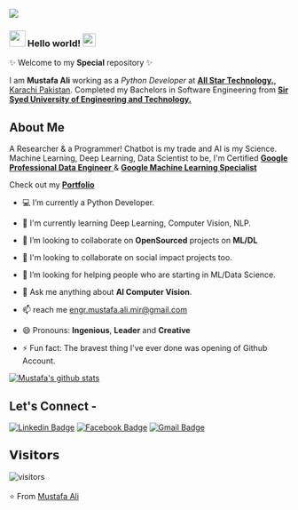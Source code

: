 ![](https://github.com/mustafaali96/mustafaali96/blob/master/Assests/cover_intro.gif) 

### <img src="https://github.com/mustafaali96/mustafaali96/blob/master/Assests/Hi.gif" width="29px"> Hello world!&nbsp;<img src="https://github.com/mustafaali96/mustafaali96/blob/master/Assests/Earth.gif" width="24px"> 
✨ Welcome to my **Special** repository ✨

I am **Mustafa Ali** working as a *Python Developer* at <a href="https://allstartech.net//"  target="_blank"> <b>All Star Technology.</b>, Karachi Pakistan</a>. Completed my Bachelors in Software Engineering from <a href="https://ssuet.edu.pk/"  target="_blank"> <b>Sir Syed University of Engineering and Technology.</b></a>

## About Me

A Researcher & a Programmer! Chatbot is my trade and AI is my Science. Machine Learning, Deep Learning, Data Scientist to be, I'm Certified <a href="https://coursera.org/share/0d4259deb26d81da2eabd153f890c6a5"  target="_blank"> <b>Google Professional Data Engineer</b> </a> & <a href="https://www.coursera.org/account/accomplishments/specialization/M7JNK4GNSYDT?utm_source=link&utm_medium=certificate&utm_content=cert_image&utm_campaign=pdf_header_button&utm_product=s12n"  target="_blank"> <b>Google Machine Learning Specialist</b> </a>

Check out my <a href="https://mustafa-ali-mir.herokuapp.com/"  target="_blank"> <b>Portfolio</b></a>

- 💻 I’m currently a Python Developer.

- 🌱 I'm currently learning Deep Learning, Computer Vision, NLP.

- 🔭 I’m looking to collaborate on **OpenSourced** projects on **ML/DL**

- 👯 I'm looking to collaborate on social impact projects too.

- 🤔 I’m looking for helping people who are starting in ML/Data Science.

- 💬 Ask me anything about **AI Computer Vision**.

- 📫 reach me engr.mustafa.ali.mir@gmail.com

- 😄 Pronouns: **Ingenious**, **Leader** and **Creative**

- ⚡ Fun fact: The bravest thing I've ever done was opening of Github Account.

[![Mustafa's github stats](https://github-readme-stats.vercel.app/api?username=mustafaali96)](https://github.com/mustafaali96/github-readme-stats)

## Let's Connect -

[![Linkedin Badge](https://img.shields.io/badge/-mustafaali96-blue?style=flat-square&logo=Linkedin&logoColor=white&link=https://www.linkedin.com/in/mustafaali96/)](https://www.linkedin.com/in/mustafaali96/)   [![Facebook Badge](https://img.shields.io/badge/-Mustafa.Ali.Mir.96-03a57a?style=flat-square&labelColor=FFFFFF&logo=Facebook&link=https://facebook.com/Mustafa.Ali.Mir.96)](https://facebook.com/Mustafa.Ali.Mir.96)   [![Gmail Badge](https://img.shields.io/badge/-engr.mustafa.ali.mir@gmail.com-c14438?style=flat-square&logo=Gmail&logoColor=white&link=mailto:engr.mustafa.ali.mir@gmail.com)](mailto:engr.mustafa.ali.mir@gmail.com)

## 𝗩𝗶𝘀𝗶𝘁𝗼𝗿𝘀

![visitors](https://mustafaali96-visitor-badge.glitch.me/badge?page_id=mustafaali96/mustafaali96)
<br><br>
⭐ From [Mustafa Ali](https://github.com/mustafaali96)
